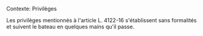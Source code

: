 Contexte: Privilèges

Les privilèges mentionnés à l'article L. 4122-16 s'établissent sans formalités et suivent le bateau en quelques mains qu'il passe.